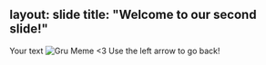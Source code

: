 layout: slide
title: "Welcome to our second slide!"
---
Your text
![Gru Meme <3](https://i.redd.it/wqe3or1dab351.png)
Use the left arrow to go back!
